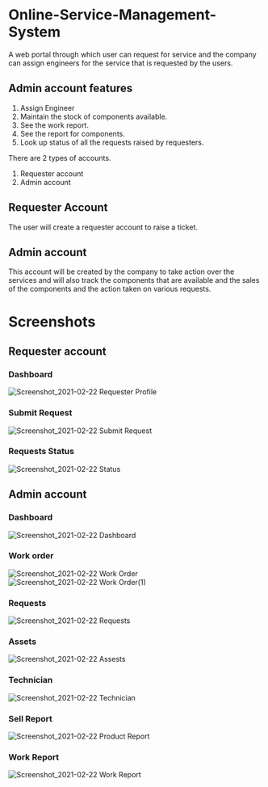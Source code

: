 # Online-Service-Management-System
A web portal through which user can request for service and the company can assign engineers for the service that is requested by the users.

## Admin account features
1. Assign Engineer
2. Maintain the stock of components available.
3. See the work report.
4. See the report for components.
5. Look up status of all the requests raised by requesters.

There are 2 types of accounts.
1. Requester account
2. Admin account

## Requester Account
The user will create a requester account to raise a ticket.

## Admin account
This account will be created by the company to take action over the services and will also track the components that are available and the sales of the components and the action taken on various requests.

# Screenshots
## Requester account
### Dashboard
![Screenshot_2021-02-22 Requester Profile](https://user-images.githubusercontent.com/18730159/108636035-cf872380-74a8-11eb-8273-9fb6f8693f56.png)

### Submit Request
![Screenshot_2021-02-22 Submit Request](https://user-images.githubusercontent.com/18730159/108636057-fc3b3b00-74a8-11eb-93ce-88c6fec0aa3f.png)

### Requests Status
![Screenshot_2021-02-22 Status](https://user-images.githubusercontent.com/18730159/108636063-ff362b80-74a8-11eb-904e-836a9f0761b1.png)


## Admin account
### Dashboard
![Screenshot_2021-02-22 Dashboard](https://user-images.githubusercontent.com/18730159/108636092-2e4c9d00-74a9-11eb-9ac6-e2f625a30e20.png)

### Work order
![Screenshot_2021-02-22 Work Order](https://user-images.githubusercontent.com/18730159/108636119-51774c80-74a9-11eb-98eb-b3270de360a5.png)
![Screenshot_2021-02-22 Work Order(1)](https://user-images.githubusercontent.com/18730159/108636120-53d9a680-74a9-11eb-8ef1-ab9e2bba64bb.png)

### Requests
![Screenshot_2021-02-22 Requests](https://user-images.githubusercontent.com/18730159/108636125-5936f100-74a9-11eb-8ba7-93c307e80fd2.png)

### Assets
![Screenshot_2021-02-22 Assests](https://user-images.githubusercontent.com/18730159/108636127-5c31e180-74a9-11eb-9cc2-abbb9b248a1f.png)

### Technician
![Screenshot_2021-02-22 Technician](https://user-images.githubusercontent.com/18730159/108636134-62c05900-74a9-11eb-9cfb-f98f380c9404.png)

### Sell Report
![Screenshot_2021-02-22 Product Report](https://user-images.githubusercontent.com/18730159/108636142-6fdd4800-74a9-11eb-9526-5763d69fce7a.png)

### Work Report
![Screenshot_2021-02-22 Work Report](https://user-images.githubusercontent.com/18730159/108636146-71a70b80-74a9-11eb-8bfa-e1c92db46b8c.png)

